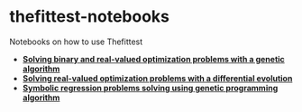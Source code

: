 # thefittest-notebooks
Notebooks on how to use Thefittest
 * [**Solving binary and real-valued optimization problems with a genetic algorithm**](genetic_algorithm_binary_rastrigin_custom_problems.ipynb) 
 * [**Solving real-valued optimization problems with a differential evolution**](differential_evolution_griewank_custom_problems.ipynb) 
 * [**Symbolic regression problems solving using genetic programming algorithm**](genetic_programming_symbolic_regression_problem.ipynb) 